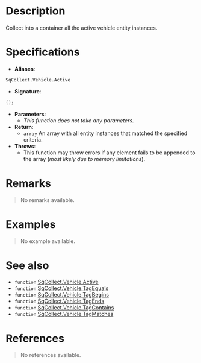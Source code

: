 # Description

Collect into a container all the active vehicle entity instances.

# Specifications

* **Aliases**:
```D
SqCollect.Vehicle.Active
```
* **Signature**:
```D
();
```
* **Parameters**:
	* *This function does not take any parameters.*
* **Return**:
	* `array` An array with all entity instances that matched the specified criteria.
* **Throws**:
	* This function may throw errors if any element fails to be appended to the array (*most likely due to memory limitations*).

# Remarks

> No remarks available.

# Examples

> No example available.

# See also

* `function` [SqCollect.Vehicle.Active](Function.SqCollect.Vehicle.Active)
* `function` [SqCollect.Vehicle.TagEquals](Function.SqCollect.Vehicle.TagEquals)
* `function` [SqCollect.Vehicle.TagBegins](Function.SqCollect.Vehicle.TagBegins)
* `function` [SqCollect.Vehicle.TagEnds](Function.SqCollect.Vehicle.TagEnds)
* `function` [SqCollect.Vehicle.TagContains](Function.SqCollect.Vehicle.TagContains)
* `function` [SqCollect.Vehicle.TagMatches](Function.SqCollect.Vehicle.TagMatches)

# References

> No references available.
